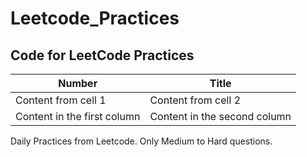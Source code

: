 # Leetcode_Practices
## Code for LeetCode Practices
Number | Title
------------ | -------------
Content from cell 1 | Content from cell 2
Content in the first column | Content in the second column
Daily Practices from Leetcode. Only Medium to Hard questions.
